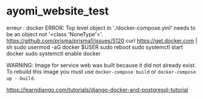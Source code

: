 # ayomi_website_test


erreur : docker ERROR: Top level object in './docker-compose.yml' needs to be an object not '<class 'NoneType'>'.
https://github.com/prisma/prisma1/issues/5120
curl https://get.docker.com | sh
sudo usermod -aG docker $USER
sudo reboot
sudo systemctl start docker
sudo systemctl enable docker


WARNING: Image for service web was built because it did not already exist. To rebuild this image you must use `docker-compose build` or `docker-compose up --build`.


https://learndjango.com/tutorials/django-docker-and-postgresql-tutorial
